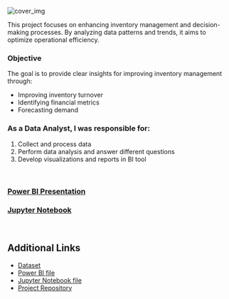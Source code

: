 ![cover_img](https://github.com/gnoevoy/Inventory_Analysis/assets/43414592/14f9a4f4-9720-46b9-b413-ad0541f1db83)

This project focuses on enhancing inventory management and decision-making processes. By analyzing data patterns and trends, it aims to optimize operational efficiency.

### Objective
The goal is to provide clear insights for improving inventory management through:
- Improving inventory turnover
- Identifying financial metrics
- Forecasting demand

### As a Data Analyst, I was responsible for:
1. Collect and process data
2. Perform data analysis and answer different questions
3. Develop visualizations and reports in BI tool

<br>

### [Power BI Presentation](https://github.com/gnoevoy/Inventory_Analysis/blob/main/Presentation.md)
### [Jupyter Notebook](https://github.com/gnoevoy/Inventory_Analysis/blob/main/inventory_analysis.ipynb)





</br>

## Additional Links
- [Dataset](https://github.com/gnoevoy/Ecommerce_and_Web_Analytics/blob/main/FuzzyFactory_dataset.zip)
- [Power BI file](https://github.com/gnoevoy/Ecommerce_and_Web_Analytics/blob/main/Power_BI_reports.zip)
- [Jupyter Notebook file]()
- [Project Repository](https://github.com/gnoevoy/Ecommerce_and_Web_Analytics)
